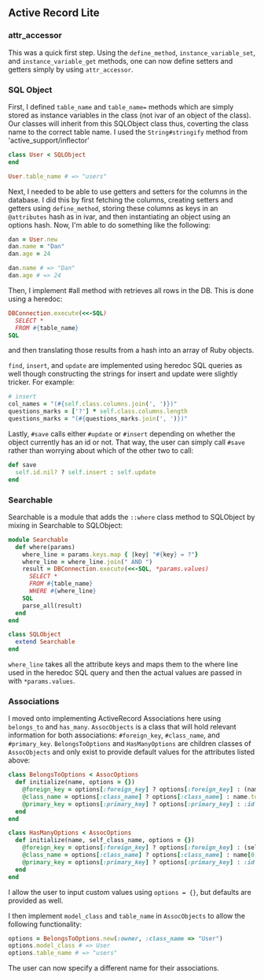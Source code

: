 ## Active Record Lite

### attr_accessor
This was a quick first step. Using the `define_method`, `instance_variable_set`, and `instance_variable_get` methods, one can now define setters and getters simply by using `attr_accessor`.

### SQL Object
First, I defined `table_name` and `table_name=` methods which are simply stored as instance variables in the class (not ivar of an object of the class). Our classes will inherit from this SQLObject class thus, coverting the class name to the correct table name. I used the `String#stringify` method from 'active_support/inflector'

```ruby
class User < SQLObject
end

User.table_name # => "users"
```

Next, I needed to be able to use getters and setters for the columns in the database. I did this by first fetching the columns, creating setters and getters using `define_method`, storing these columns as keys in an `@attributes` hash as in ivar, and then instantiating an object using an options hash. Now, I'm able to do something like the following:

```ruby
dan = User.new
dan.name = "Dan"
dan.age = 24

dan.name # => "Dan"
dan.age # => 24
```

Then, I implement #all method with retrieves all rows in the DB. This is done using a heredoc:
```ruby
DBConnection.execute(<<-SQL)
  SELECT *
  FROM #{table_name}
SQL
```
and then translating those results from a hash into an array of Ruby objects.

`find`, `insert`, and `update` are implemented using heredoc SQL queries as well though constructing the strings for insert and update were slightly tricker. For example:
```ruby
# insert
col_names = "(#{self.class.columns.join(', ')})"
questions_marks = ['?'] * self.class.columns.length
questions_marks = "(#{questions_marks.join(', ')})"
```

Lastly, `#save` calls either `#update` or `#insert` depending on whether the object currently has an id or not. That way, the user can simply call `#save` rather than worrying about which of the other two to call:
```ruby
def save
  self.id.nil? ? self.insert : self.update
end
```

### Searchable
Searchable is a module that adds the `::where` class method to SQLObject by mixing in Searchable to SQLObject:
```ruby
module Searchable
  def where(params)
    where_line = params.keys.map { |key| "#{key} = ?"}
    where_line = where_line.join(" AND ")
    result = DBConnection.execute(<<-SQL, *params.values)
      SELECT *
      FROM #{table_name}
      WHERE #{where_line}
    SQL
    parse_all(result)
  end
end

class SQLObject
  extend Searchable
end
```
`where_line` takes all the attribute keys and maps them to the where line used in the heredoc SQL query and then the actual values are passed in with `*params.values`.

### Associations
I moved onto implementing ActiveRecord Associations here using `belongs_to` and `has_many`. `AssocObjects` is a class that will hold relevant information for both associations: `#foreign_key`, `#class_name`, and `#primary_key`. `BelongsToOptions` and `HasManyOptions` are children classes of `AssocObjects` and only exist to provide default values for the attributes listed above:
```ruby
class BelongsToOptions < AssocOptions
  def initialize(name, options = {})
    @foreign_key = options[:foreign_key] ? options[:foreign_key] : (name.to_s + "_id").to_sym
    @class_name = options[:class_name] ? options[:class_name] : name.to_s.capitalize
    @primary_key = options[:primary_key] ? options[:primary_key] : :id
  end
end

class HasManyOptions < AssocOptions
  def initialize(name, self_class_name, options = {})
    @foreign_key = options[:foreign_key] ? options[:foreign_key] : (self_class_name.downcase + "_id").to_sym
    @class_name = options[:class_name] ? options[:class_name] : name[0..-2].to_s.capitalize
    @primary_key = options[:primary_key] ? options[:primary_key] : :id
  end
end
```
I allow the user to input custom values using `options = {}`, but defaults are provided as well.

I then implement `model_class` and `table_name` in `AssocObjects` to allow the following functionality:
```ruby
options = BelongsToOptions.new(:owner, :class_name => "User")
options.model_class # => User
options.table_name # => "users"
```
The user can now specify a different name for their associations.
